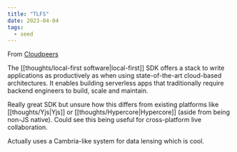 ```yaml
---
title: "TLFS"
date: 2023-04-04
tags:
  - seed
---
```


From [Cloudpeers](https://cloudpeers.co/)

The [[thoughts/local-first software|local-first]] SDK offers a stack to write applications as productively as when using state-of-the-art cloud-based architectures. It enables building serverless apps that traditionally require backend engineers to build, scale and maintain.

Really great SDK but unsure how this differs from existing platforms like [[thoughts/Yjs|Yjs]] or [[thoughts/Hypercore|Hypercore]] (aside from being non-JS native). Could see this being useful for cross-platform live collaboration.

Actually uses a Cambria-like system for data lensing which is cool.
